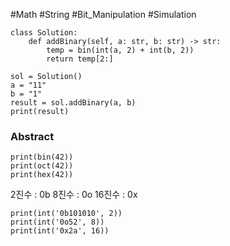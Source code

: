 #Math #String #Bit_Manipulation #Simulation

```run-python
class Solution:
	def addBinary(self, a: str, b: str) -> str:
		temp = bin(int(a, 2) + int(b, 2))
		return temp[2:]

sol = Solution()
a = "11"
b = "1"
result = sol.addBinary(a, b)
print(result)
```
### Abstract
```run-python
print(bin(42))
print(oct(42))
print(hex(42))
```
2진수 : 0b
8진수 : 0o
16진수 : 0x

```run-python
print(int('0b101010', 2))
print(int('0o52', 8))
print(int('0x2a', 16))
```
